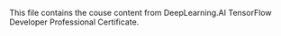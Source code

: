 This file contains the couse content from DeepLearning.AI TensorFlow Developer Professional Certificate.
